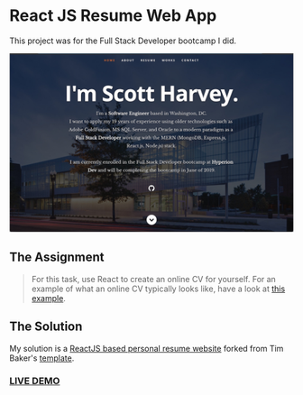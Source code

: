 # React JS Resume Web App

This project was for the Full Stack Developer bootcamp I did.

![ReactJS Resume Website Template](resume-screenshot.jpg?raw=true "ReactJS Resume Website Template")

## The Assignment

> For this task, use React to create an online CV for yourself. For an example of what
an online CV typically looks like, have a look at [this example](https://jonbloomer.com.au).

## The Solution
My solution is a [ReactJS based personal resume website](https://dh4u-bootcamp-react-resume.herokuapp.com/) forked from Tim Baker's [template](https://github.com/tbakerx/react-resume-template). 

### <a href="https://dh4u-bootcamp-react-resume.herokuapp.com/">LIVE DEMO</a> 